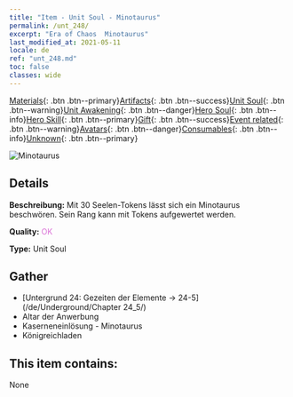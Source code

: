 ```yaml
---
title: "Item - Unit Soul - Minotaurus"
permalink: /unt_248/
excerpt: "Era of Chaos  Minotaurus"
last_modified_at: 2021-05-11
locale: de
ref: "unt_248.md"
toc: false
classes: wide
---
```

 [Materials](/ItemsDE/){: .btn .btn--primary}[Artifacts](/ItemsDE/Artifacts/){: .btn .btn--success}[Unit Soul](/ItemsDE/UnitSoul/){: .btn .btn--warning}[Unit Awakening](/ItemsDE/UnitAwakening/){: .btn .btn--danger}[Hero Soul](/ItemsDE/HeroSoul/){: .btn .btn--info}[Hero Skill](/ItemsDE/HeroSkill/){: .btn .btn--primary}[Gift](/ItemsDE/Gift/){: .btn .btn--success}[Event related](/ItemsDE/Events/){: .btn .btn--warning}[Avatars](/ItemsDE/Avatars/){: .btn .btn--danger}[Consumables](/ItemsDE/Consumables/){: .btn .btn--info}[Unknown](/ItemsDE/Unknown/){: .btn .btn--primary}

 ![Minotaurus](/images/u/ti_niutouguai.jpg)

## Details
 **Beschreibung:** Mit 30 Seelen-Tokens lässt sich ein Minotaurus beschwören. Sein Rang kann mit Tokens aufgewertet werden.

 **Quality:** <span style="color: #DA70D6">OK</span>

 **Type:** Unit Soul

## Gather

*    [Untergrund 24: Gezeiten der Elemente -> 24-5](/de/Underground/Chapter 24_5/) 
*    Altar der Anwerbung 
*    Kaserneneinlösung - Minotaurus 
*    Königreichladen 

## This item contains:

  None

